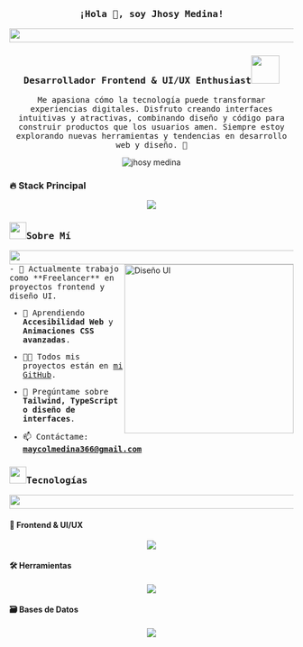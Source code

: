 <h3 align="center"><samp>¡Hola 👋, soy Jhosy Medina!</samp></h3>
<img src="https://i.imgur.com/dBaSKWF.gif" height="25" width="1000">
<h3 align="center"><samp>Desarrollador Frontend & UI/UX Enthusiast</samp><img src="https://media.giphy.com/media/WUlplcMpOCEmTGBtBW/giphy.gif" width="50"></h3>
<p align="center"><samp>Me apasiona cómo la tecnología puede transformar experiencias digitales. Disfruto creando interfaces intuitivas y atractivas, combinando diseño y código para construir productos que los usuarios amen. Siempre estoy explorando nuevas herramientas y tendencias en desarrollo web y diseño. 🚀</samp></p>
<p align="center"> 
 <img src="https://komarev.com/ghpvc/?username=jhosymedina&label=Visitas&color=0e75b6&style=flat" alt="jhosy medina" /> 
</p>

### 🔥 Stack Principal  
<div align="center">
  <img src="https://skillicons.dev/icons?i=js,ts,tailwind,css,figma,github,postgres,mysql,postman,dbeaver" />
</div>

<h3><img src="https://raw.githubusercontent.com/nixin72/nixin72/master/wave.gif" width="30px"><samp>Sobre Mí</samp></h3>
<img src="https://i.imgur.com/dBaSKWF.gif" height="25" width="1000">
<img align="right" alt="Diseño UI" width="300" src="https://user-images.githubusercontent.com/74038190/229223263-cf2e4b07-2615-4f87-9c38-e37600f8381a.gif">
<samp>
- 💼 Actualmente trabajo como **Freelancer** en proyectos frontend y diseño UI.  

- 🌱 Aprendiendo **Accesibilidad Web** y **Animaciones CSS avanzadas**.  

- 👨‍💻 Todos mis proyectos están en [mi GitHub](https://github.com/zunniga).  

- 💬 Pregúntame sobre **Tailwind, TypeScript o diseño de interfaces**.  

- 📫 Contáctame: **maycolmedina366@gmail.com**  

</samp>

<h3><img src="https://media2.giphy.com/media/QssGEmpkyEOhBCb7e1/giphy.gif" width="30px"><samp>Tecnologías</samp></h3>
<img src="https://i.imgur.com/dBaSKWF.gif" height="25" width="1000">

#### 🎨 Frontend & UI/UX  
<div align="center">
  <img src="https://skillicons.dev/icons?i=html,css,tailwind,js,ts,figma,ai,ps" />
</div>

#### 🛠️ Herramientas  
<div align="center">
  <img src="https://skillicons.dev/icons?i=github,postman,dbeaver,vscode,git" />
</div>

#### 🗃️ Bases de Datos  
<div align="center">
  <img src="https://skillicons.dev/icons?i=postgres,mysql" />
</div>
